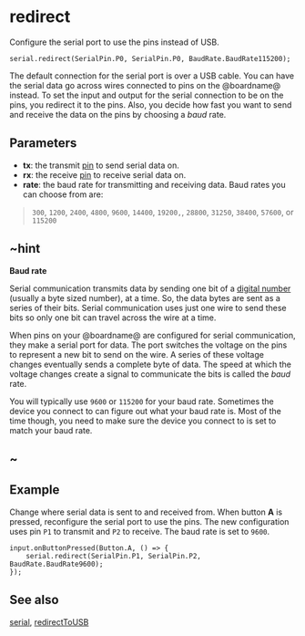 # redirect

Configure the serial port to use the pins instead of USB.

```sig
serial.redirect(SerialPin.P0, SerialPin.P0, BaudRate.BaudRate115200);
```
The default connection for the serial port is over a USB cable. You can have the serial data go across wires connected to pins on the @boardname@ instead. To set the input and output for the serial connection to be on the pins, you redirect it to the pins. Also, you decide how fast you want to send and receive the data on the pins by choosing a _baud_ rate.

## Parameters

* **tx**: the transmit [pin](/device/pins) to send serial data on.
* **rx**: the receive [pin](/device/pins) to receive serial data on.
* **rate**: the baud rate for transmitting and receiving data. Baud rates you can choose from are:
>`300`, `1200`, `2400`, `4800`, `9600`, `14400`, `19200,`, `28800`, `31250`, `38400`, `57600`, or `115200`

## ~hint
**Baud rate**

Serial communication transmits data by sending one bit of a [digital number](/types/buffer/number-format) (usually a byte sized number), at a time. So, the data bytes are sent as a series of their bits. Serial communication uses just one wire to send these bits so only one bit can travel across the wire at a time.

When pins on your @boardname@ are configured for serial communication, they make a serial port for data. The port switches the voltage on the pins to represent a new bit to send on the wire. A series of these voltage changes eventually sends a complete byte of data. The speed at which the voltage changes create a signal to communicate the bits is called the _baud_ rate.

You will typically use `9600` or `115200` for your baud rate. Sometimes the device you connect to can figure out what your baud rate is. Most of the time though, you need to make sure the device you connect to is set to match your baud rate.

## ~

## Example

Change where serial data is sent to and received from. When button **A** is pressed, reconfigure the
serial port to use the pins. The new configuration uses pin ``P1`` to transmit and
``P2`` to receive. The baud rate is set to `9600`.

```blocks
input.onButtonPressed(Button.A, () => {
    serial.redirect(SerialPin.P1, SerialPin.P2, BaudRate.BaudRate9600);
});
```

## See also

[serial](/device/serial),
[redirectToUSB](/reference/serial/redirect-to-usb)

